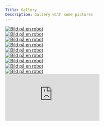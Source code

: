 ```yaml
---
Title: Gallery
Description: Gallery with some pictures
---
```

<div class="gallery">
<div>
<a href="%base_url%/image/09_robot.png" target="_blank">
    <picture>
        <source media="(min-width: 556px)" srcset="%base_url%/image/09_robot.png?w=350&save-as=jpg&q=70">
        <img src="%base_url%/image/09_robot.png?save-as=jpg&q=70" alt="Bild på en robot">
    </picture>
</a>
</div>
<div>
<a href="%base_url%/image/01_robot.png" target="_blank">
    <picture>
        <source media="(min-width: 556px)" srcset="%base_url%/image/01_robot.png?w=350&save-as=jpg&q=70">
        <img src="%base_url%/image/01_robot.png?save-as=jpg&q=70" alt="Bild på en robot">
    </picture>
</a>
</div>
<div>
<a href="%base_url%/image/02_robot.png" target="_blank">
    <picture>
        <source media="(min-width: 556px)" srcset="%base_url%/image/02_robot.png?w=350&save-as=jpg&q=70">
        <img src="%base_url%/image/02_robot.png?save-as=jpg&q=70" alt="Bild på en robot">
    </picture>
</a>
</div>
<div>
<a href="%base_url%/image/03_robot.png" target="_blank">
    <picture>
        <source media="(min-width: 556px)" srcset="%base_url%/image/03_robot.png?w=350&save-as=jpg&q=70">
        <img src="%base_url%/image/03_robot.png?save-as=jpg&q=70" alt="Bild på en robot">
    </picture>
</a>
</div>
<div>
<a href="%base_url%/image/04_robot.png" target="_blank">
    <picture>
        <source media="(min-width: 556px)" srcset="%base_url%/image/04_robot.png?w=350&save-as=jpg&q=70">
        <img src="%base_url%/image/04_robot.png?save-as=jpg&q=70" alt="Bild på en robot">
    </picture>
</a>
</div>
<div>
<a href="%base_url%/image/05_robot.png" target="_blank">
    <picture>
        <source media="(min-width: 556px)" srcset="%base_url%/image/05_robot.png?w=350&save-as=jpg&q=70">
        <img src="%base_url%/image/05_robot.png?save-as=jpg&q=70" alt="Bild på en robot">
    </picture>
</a>
</div>
<div>
<a href="%base_url%/image/06_robot.png" target="_blank">
    <picture>
        <source media="(min-width: 556px)" srcset="%base_url%/image/06_robot.png?w=350&save-as=jpg&q=70">
        <img src="%base_url%/image/06_robot.png?save-as=jpg&q=70" alt="Bild på en robot">
    </picture>
</a>
</div>
<div>
<a href="%base_url%/image/07_robot.png" target="_blank">
    <picture>
        <source media="(min-width: 556px)" srcset="%base_url%/image/07_robot.png?w=350&save-as=jpg&q=70">
        <img src="%base_url%/image/07_robot.png?save-as=jpg&q=70" alt="Bild på en robot">
    </picture>
</a>
</div>
<div>
<a href="%base_url%/image/08_robot.png" target="_blank">
    <picture>
        <source media="(min-width: 556px)" srcset="%base_url%/image/08_robot.png?w=350&save-as=jpg&q=70">
        <img src="%base_url%/image/08_robot.png?save-as=jpg&q=70" alt="Bild på en robot">
    </picture>
</a>
</div>
<div class="embed-container">
    <iframe src="https://www.youtube.com/embed/CwABJGzifao" title="YouTube video player" frameborder="0" allow="accelerometer; autoplay; clipboard-write; encrypted-media; gyroscope; picture-in-picture" frameborder="0" allowfullscreen></iframe>
</div>
</div>
